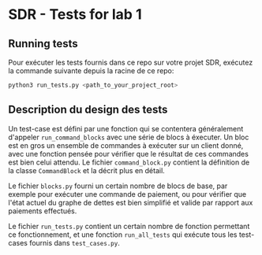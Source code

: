 # SDR - Tests for lab 1

## Running tests

Pour exécuter les tests fournis dans ce repo sur votre projet SDR, exécutez la commande suivante depuis la racine de ce repo:

```bash
python3 run_tests.py <path_to_your_project_root>
```

## Description du design des tests

Un test-case est défini par une fonction qui se contentera généralement d'appeler `run_command_blocks` avec une série de blocs à éxecuter. Un bloc est en gros un ensemble de commandes à exécuter sur un client donné, avec une fonction pensée pour vérifier que le résultat de ces commandes est bien celui attendu. Le fichier `command_block.py` contient la définition de la classe `CommandBlock` et la décrit plus en détail.

Le fichier `blocks.py` fourni un certain nombre de blocs de base, par exemple pour exécuter une commande de paiement, ou pour vérifier que l'état actuel du graphe de dettes est bien simplifié et valide par rapport aux paiements effectués.

Le fichier `run_tests.py` contient un certain nombre de fonction permettant ce fonctionnement, et une fonction `run_all_tests` qui exécute tous les test-cases fournis dans `test_cases.py`.